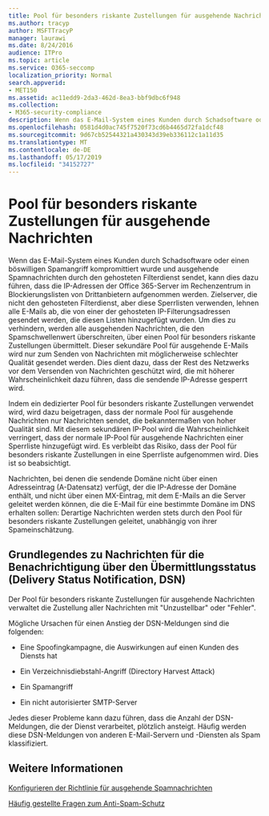 ```yaml
---
title: Pool für besonders riskante Zustellungen für ausgehende Nachrichten
ms.author: tracyp
author: MSFTTracyP
manager: laurawi
ms.date: 8/24/2016
audience: ITPro
ms.topic: article
ms.service: O365-seccomp
localization_priority: Normal
search.appverid:
- MET150
ms.assetid: ac11edd9-2da3-462d-8ea3-bbf9dbc6f948
ms.collection:
- M365-security-compliance
description: Wenn das E-Mail-System eines Kunden durch Schadsoftware oder einen böswilligen Spamangriff kompromittiert wurde und ausgehende Spamnachrichten durch den gehosteten Filterdienst sendet, kann dies dazu führen, dass die IP-Adressen der Office 365-Server im Rechenzentrum in Blockierungslisten von Drittanbietern aufgenommen werden.
ms.openlocfilehash: 0581d4d0ac745f7520f73cd6b4465d72fa1dcf48
ms.sourcegitcommit: 9d67cb52544321a430343d39eb336112c1a11d35
ms.translationtype: MT
ms.contentlocale: de-DE
ms.lasthandoff: 05/17/2019
ms.locfileid: "34152727"
---
```

# <a name="high-risk-delivery-pool-for-outbound-messages"></a>Pool für besonders riskante Zustellungen für ausgehende Nachrichten

Wenn das E-Mail-System eines Kunden durch Schadsoftware oder einen böswilligen Spamangriff kompromittiert wurde und ausgehende Spamnachrichten durch den gehosteten Filterdienst sendet, kann dies dazu führen, dass die IP-Adressen der Office 365-Server im Rechenzentrum in Blockierungslisten von Drittanbietern aufgenommen werden. Zielserver, die nicht den gehosteten Filterdienst, aber diese Sperrlisten verwenden, lehnen alle E-Mails ab, die von einer der gehosteten IP-Filterungsadressen gesendet werden, die diesen Listen hinzugefügt wurden. Um dies zu verhindern, werden alle ausgehenden Nachrichten, die den Spamschwellenwert überschreiten, über einen Pool für besonders riskante Zustellungen übermittelt. Dieser sekundäre Pool für ausgehende E-Mails wird nur zum Senden von Nachrichten mit möglicherweise schlechter Qualität gesendet werden. Dies dient dazu, dass der Rest des Netzwerks vor dem Versenden von Nachrichten geschützt wird, die mit höherer Wahrscheinlichkeit dazu führen, dass die sendende IP-Adresse gesperrt wird.
  
Indem ein dedizierter Pool für besonders riskante Zustellungen verwendet wird, wird dazu beigetragen, dass der normale Pool für ausgehende Nachrichten nur Nachrichten sendet, die bekanntermaßen von hoher Qualität sind. Mit diesem sekundären IP-Pool wird die Wahrscheinlichkeit verringert, dass der normale IP-Pool für ausgehende Nachrichten einer Sperrliste hinzugefügt wird. Es verbleibt das Risiko, dass der Pool für besonders riskante Zustellungen in eine Sperrliste aufgenommen wird. Dies ist so beabsichtigt.
  
Nachrichten, bei denen die sendende Domäne nicht über einen Adresseintrag (A-Datensatz) verfügt, der die IP-Adresse der Domäne enthält, und nicht über einen MX-Eintrag, mit dem E-Mails an die Server geleitet werden können, die die E-Mail für eine bestimmte Domäne im DNS erhalten sollen: Derartige Nachrichten werden stets durch den Pool für besonders riskante Zustellungen geleitet, unabhängig von ihrer Spameinschätzung.
  
## <a name="understanding-delivery-status-notification-dsn-messages"></a>Grundlegendes zu Nachrichten für die Benachrichtigung über den Übermittlungsstatus (Delivery Status Notification, DSN)

Der Pool für besonders riskante Zustellungen für ausgehende Nachrichten verwaltet die Zustellung aller Nachrichten mit "Unzustellbar" oder "Fehler".
  
Mögliche Ursachen für einen Anstieg der DSN-Meldungen sind die folgenden:
  
- Eine Spoofingkampagne, die Auswirkungen auf einen Kunden des Diensts hat
    
- Ein Verzeichnisdiebstahl-Angriff (Directory Harvest Attack)
    
- Ein Spamangriff
    
- Ein nicht autorisierter SMTP-Server
    
Jedes dieser Probleme kann dazu führen, dass die Anzahl der DSN-Meldungen, die der Dienst verarbeitet, plötzlich ansteigt. Häufig werden diese DSN-Meldungen von anderen E-Mail-Servern und -Diensten als Spam klassifiziert.
  
## <a name="for-more-information"></a>Weitere Informationen

[Konfigurieren der Richtlinie für ausgehende Spamnachrichten](configure-the-outbound-spam-policy.md)
  
[Häufig gestellte Fragen zum Anti-Spam-Schutz](anti-spam-protection-faq.md)
  

